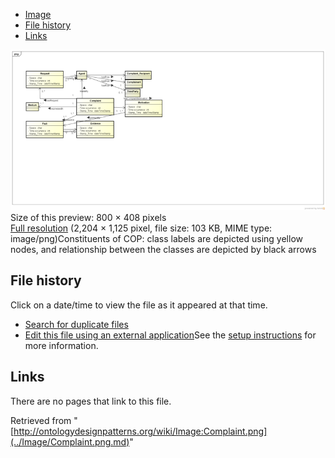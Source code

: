 * [Image](../Image/Complaint.png.md#file)
* [File history](../Image/Complaint.png.md#filehistory)
* [Links](../Image/Complaint.png.md#filelinks)

[![Image:Complaint.png](../images/thumb/4/4e/Complaint.png/800px-Complaint.png)](../../images/4/4e/Complaint.png)  
Size of this preview: 800 × 408 pixels  
[Full resolution](../../images/4/4e/Complaint.png)‎ (2,204 × 1,125 pixel, file size: 103 KB, MIME type: image/png)Constituents of COP: class labels are depicted using yellow nodes, and relationship between the classes are depicted by black arrows




## File history

Click on a date/time to view the file as it appeared at that time.



  
* [Search for duplicate files](http://ontologydesignpatterns.org/wiki/Special:FileDuplicateSearch/Complaint.png "Special:FileDuplicateSearch/Complaint.png")
* [Edit this file using an external application](http://ontologydesignpatterns.org/wiki/index.php?title=Image:Complaint.png&action=edit&externaledit=true&mode=file "Image:Complaint.png")See the [setup instructions](http://www.mediawiki.org/wiki/Manual:External_editors "http://www.mediawiki.org/wiki/Manual:External_editors") for more information.

## Links



There are no pages that link to this file.




Retrieved from "[http://ontologydesignpatterns.org/wiki/Image:Complaint.png](../Image/Complaint.png.md)"